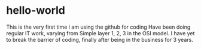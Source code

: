 # hello-world
This is the very first time i am using the github for coding
Have been doing regular IT work, varying from Simple layer 1, 2, 3 in the OSI model. I have yet to break the barrier of coding, finally after being in the business for 3 years. 
